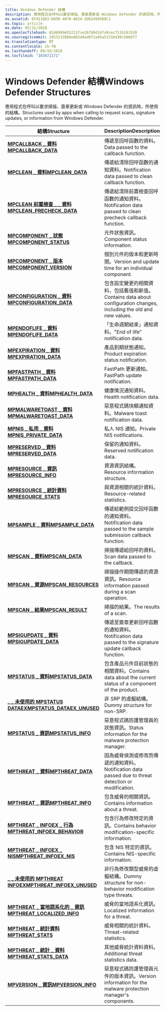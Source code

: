 ```yaml
---
title: Windows Defender 結構
description: 應用程式在呼叫以要求掃描、簽章更新或 Windows Defender 的資訊時，所使用的結構。
ms.assetid: EF4116D3-DA50-4078-A024-2D624945D8C1
ms.topic: article
ms.date: 05/31/2018
ms.openlocfilehash: 81d690de552137ce267b9d1d7a9cec711b161528
ms.sourcegitcommit: 2d531328b6ed82d4ad971a45a5131b430c5866f7
ms.translationtype: MT
ms.contentlocale: zh-TW
ms.lasthandoff: 09/16/2019
ms.locfileid: "103672171"
---
```

# <a name="windows-defender-structures"></a><span data-ttu-id="f1ea5-103">Windows Defender 結構</span><span class="sxs-lookup"><span data-stu-id="f1ea5-103">Windows Defender Structures</span></span>

<span data-ttu-id="f1ea5-104">應用程式在呼叫以要求掃描、簽章更新或 Windows Defender 的資訊時，所使用的結構。</span><span class="sxs-lookup"><span data-stu-id="f1ea5-104">Structures used by apps when calling to request scans, signature updates, or information from Windows Defender.</span></span>



| <span data-ttu-id="f1ea5-105">結構</span><span class="sxs-lookup"><span data-stu-id="f1ea5-105">Structure</span></span>                                                      | <span data-ttu-id="f1ea5-106">Description</span><span class="sxs-lookup"><span data-stu-id="f1ea5-106">Description</span></span>                                                                             |
|----------------------------------------------------------------|-----------------------------------------------------------------------------------------|
| [<span data-ttu-id="f1ea5-107">**MPCALLBACK \_ 資料**</span><span class="sxs-lookup"><span data-stu-id="f1ea5-107">**MPCALLBACK\_DATA**</span></span>](mpcallback-data.md)                    | <span data-ttu-id="f1ea5-108">傳遞至回呼函數的資料。</span><span class="sxs-lookup"><span data-stu-id="f1ea5-108">Data passed to the callback function.</span></span><br/>                                        |
| [<span data-ttu-id="f1ea5-109">**MPCLEAN \_ 資料**</span><span class="sxs-lookup"><span data-stu-id="f1ea5-109">**MPCLEAN\_DATA**</span></span>](mpclean-data.md)                          | <span data-ttu-id="f1ea5-110">傳遞給清除回呼函數的通知資料。</span><span class="sxs-lookup"><span data-stu-id="f1ea5-110">Notification data passed to clean callback function.</span></span><br/>                         |
| [<span data-ttu-id="f1ea5-111">**MPCLEAN 前置檢查 \_ \_ 資料**</span><span class="sxs-lookup"><span data-stu-id="f1ea5-111">**MPCLEAN\_PRECHECK\_DATA**</span></span>](mpclean-precheck-data.md)       | <span data-ttu-id="f1ea5-112">傳遞給清除前置檢查回呼函數的通知資料。</span><span class="sxs-lookup"><span data-stu-id="f1ea5-112">Notification data passed to clean precheck callback function.</span></span><br/>                |
| [<span data-ttu-id="f1ea5-113">**MPCOMPONENT \_ 狀態**</span><span class="sxs-lookup"><span data-stu-id="f1ea5-113">**MPCOMPONENT\_STATUS**</span></span>](mpcomponent-status.md)              | <span data-ttu-id="f1ea5-114">元件狀態資訊。</span><span class="sxs-lookup"><span data-stu-id="f1ea5-114">Component status information.</span></span><br/>                                                |
| [<span data-ttu-id="f1ea5-115">**MPCOMPONENT \_ 版本**</span><span class="sxs-lookup"><span data-stu-id="f1ea5-115">**MPCOMPONENT\_VERSION**</span></span>](mpcomponent-version.md)            | <span data-ttu-id="f1ea5-116">個別元件的版本和更新時間。</span><span class="sxs-lookup"><span data-stu-id="f1ea5-116">Version and update time for an individual component.</span></span><br/>                         |
| [<span data-ttu-id="f1ea5-117">**MPCONFIGURATION \_ 資料**</span><span class="sxs-lookup"><span data-stu-id="f1ea5-117">**MPCONFIGURATION\_DATA**</span></span>](mpconfiguration-data.md)          | <span data-ttu-id="f1ea5-118">包含設定變更的相關資料，包括舊值和新值。</span><span class="sxs-lookup"><span data-stu-id="f1ea5-118">Contains data about configuration changes, including the old and new values.</span></span><br/> |
| [<span data-ttu-id="f1ea5-119">**MPENDOFLIFE \_ 資料**</span><span class="sxs-lookup"><span data-stu-id="f1ea5-119">**MPENDOFLIFE\_DATA**</span></span>](mpendoflife-data.md)                  | <span data-ttu-id="f1ea5-120">「生命週期結束」通知資料。</span><span class="sxs-lookup"><span data-stu-id="f1ea5-120">"End of life" notification data.</span></span><br/>                                             |
| [<span data-ttu-id="f1ea5-121">**MPEXPIRATION \_ 資料**</span><span class="sxs-lookup"><span data-stu-id="f1ea5-121">**MPEXPIRATION\_DATA**</span></span>](mpexpiration-data.md)                | <span data-ttu-id="f1ea5-122">產品到期狀態通知。</span><span class="sxs-lookup"><span data-stu-id="f1ea5-122">Product expiration status notification.</span></span><br/>                                      |
| [<span data-ttu-id="f1ea5-123">**MPFASTPATH \_ 資料**</span><span class="sxs-lookup"><span data-stu-id="f1ea5-123">**MPFASTPATH\_DATA**</span></span>](mpfastpath-data.md)                    | <span data-ttu-id="f1ea5-124">FastPath 更新通知。</span><span class="sxs-lookup"><span data-stu-id="f1ea5-124">FastPath update notification.</span></span><br/>                                                |
| [<span data-ttu-id="f1ea5-125">**MPHEALTH \_ 資料**</span><span class="sxs-lookup"><span data-stu-id="f1ea5-125">**MPHEALTH\_DATA**</span></span>](mphealth-data.md)                        | <span data-ttu-id="f1ea5-126">健康情況通知資料。</span><span class="sxs-lookup"><span data-stu-id="f1ea5-126">Health notification data.</span></span><br/>                                                    |
| [<span data-ttu-id="f1ea5-127">**MPMALWARETOAST \_ 資料**</span><span class="sxs-lookup"><span data-stu-id="f1ea5-127">**MPMALWARETOAST\_DATA**</span></span>](mpmalwaretoast-data.md)            | <span data-ttu-id="f1ea5-128">惡意程式碼快顯通知資料。</span><span class="sxs-lookup"><span data-stu-id="f1ea5-128">Malware toast notification data.</span></span><br/>                                             |
| [<span data-ttu-id="f1ea5-129">**MPNIS \_ 私用 \_ 資料**</span><span class="sxs-lookup"><span data-stu-id="f1ea5-129">**MPNIS\_PRIVATE\_DATA**</span></span>](mpnis-private-data.md)             | <span data-ttu-id="f1ea5-130">私人 NIS 通知。</span><span class="sxs-lookup"><span data-stu-id="f1ea5-130">Private NIS notifications.</span></span><br/>                                                   |
| [<span data-ttu-id="f1ea5-131">**MPRESERVED \_ 資料**</span><span class="sxs-lookup"><span data-stu-id="f1ea5-131">**MPRESERVED\_DATA**</span></span>](mpreserved-data.md)                    | <span data-ttu-id="f1ea5-132">保留的通知資料。</span><span class="sxs-lookup"><span data-stu-id="f1ea5-132">Reserved notification data.</span></span><br/>                                                  |
| [<span data-ttu-id="f1ea5-133">**MPRESOURCE \_ 資訊**</span><span class="sxs-lookup"><span data-stu-id="f1ea5-133">**MPRESOURCE\_INFO**</span></span>](mpresource-info.md)                    | <span data-ttu-id="f1ea5-134">資源資訊結構。</span><span class="sxs-lookup"><span data-stu-id="f1ea5-134">Resource information structure.</span></span><br/>                                              |
| [<span data-ttu-id="f1ea5-135">**MPRESOURCE \_ 統計資料**</span><span class="sxs-lookup"><span data-stu-id="f1ea5-135">**MPRESOURCE\_STATS**</span></span>](mpresource-stats.md)                  | <span data-ttu-id="f1ea5-136">與資源相關的統計資料。</span><span class="sxs-lookup"><span data-stu-id="f1ea5-136">Resource-related statistics.</span></span><br/>                                                 |
| [<span data-ttu-id="f1ea5-137">**MPSAMPLE \_ 資料**</span><span class="sxs-lookup"><span data-stu-id="f1ea5-137">**MPSAMPLE\_DATA**</span></span>](mpsample-data.md)                        | <span data-ttu-id="f1ea5-138">傳遞給範例提交回呼函數的通知資料。</span><span class="sxs-lookup"><span data-stu-id="f1ea5-138">Notification data passed to the sample submission callback function.</span></span><br/>         |
| [<span data-ttu-id="f1ea5-139">**MPSCAN \_ 資料**</span><span class="sxs-lookup"><span data-stu-id="f1ea5-139">**MPSCAN\_DATA**</span></span>](mpscan-data.md)                            | <span data-ttu-id="f1ea5-140">掃描傳遞給回呼的資料。</span><span class="sxs-lookup"><span data-stu-id="f1ea5-140">Scan data passed to the callback.</span></span><br/>                                            |
| [<span data-ttu-id="f1ea5-141">**MPSCAN \_ 資源**</span><span class="sxs-lookup"><span data-stu-id="f1ea5-141">**MPSCAN\_RESOURCES**</span></span>](mpscan-resources.md)                  | <span data-ttu-id="f1ea5-142">掃描操作期間傳遞的資源資訊。</span><span class="sxs-lookup"><span data-stu-id="f1ea5-142">Resource information passed during a scan operation.</span></span><br/>                         |
| [<span data-ttu-id="f1ea5-143">**MPSCAN \_ 結果**</span><span class="sxs-lookup"><span data-stu-id="f1ea5-143">**MPSCAN\_RESULT**</span></span>](mpscan-result.md)                        | <span data-ttu-id="f1ea5-144">掃描的結果。</span><span class="sxs-lookup"><span data-stu-id="f1ea5-144">The results of a scan.</span></span><br/>                                                       |
| [<span data-ttu-id="f1ea5-145">**MPSIGUPDATE \_ 資料**</span><span class="sxs-lookup"><span data-stu-id="f1ea5-145">**MPSIGUPDATE\_DATA**</span></span>](mpsigupdate-data.md)                  | <span data-ttu-id="f1ea5-146">傳遞至簽章更新回呼函數的通知資料。</span><span class="sxs-lookup"><span data-stu-id="f1ea5-146">Notification data passed to the signature update callback function.</span></span><br/>          |
| [<span data-ttu-id="f1ea5-147">**MPSTATUS \_ 資料**</span><span class="sxs-lookup"><span data-stu-id="f1ea5-147">**MPSTATUS\_DATA**</span></span>](mpstatus-data.md)                        | <span data-ttu-id="f1ea5-148">包含產品元件目前狀態的相關資料。</span><span class="sxs-lookup"><span data-stu-id="f1ea5-148">Contains data about the current status of a component of the product.</span></span><br/>        |
| [<span data-ttu-id="f1ea5-149">**\_ \_ 未使用的 MPSTATUS DATAEX**</span><span class="sxs-lookup"><span data-stu-id="f1ea5-149">**MPSTATUS\_DATAEX\_UNUSED**</span></span>](mpstatus-dataex-unused.md)     | <span data-ttu-id="f1ea5-150">非 SRP 的虛擬結構。</span><span class="sxs-lookup"><span data-stu-id="f1ea5-150">Dummy structure for non-SRP.</span></span><br/>                                                 |
| [<span data-ttu-id="f1ea5-151">**MPSTATUS \_ 資訊**</span><span class="sxs-lookup"><span data-stu-id="f1ea5-151">**MPSTATUS\_INFO**</span></span>](mpstatus-info.md)                        | <span data-ttu-id="f1ea5-152">惡意程式碼防護管理員的狀態資訊。</span><span class="sxs-lookup"><span data-stu-id="f1ea5-152">Status information for the malware protection manager.</span></span><br/>                       |
| [<span data-ttu-id="f1ea5-153">**MPTHREAT \_ 資料**</span><span class="sxs-lookup"><span data-stu-id="f1ea5-153">**MPTHREAT\_DATA**</span></span>](mpthreat-data.md)                        | <span data-ttu-id="f1ea5-154">因為威脅偵測或修改而傳遞的通知資料。</span><span class="sxs-lookup"><span data-stu-id="f1ea5-154">Notification data passed due to threat detection or modification.</span></span><br/>            |
| [<span data-ttu-id="f1ea5-155">**MPTHREAT \_ 資訊**</span><span class="sxs-lookup"><span data-stu-id="f1ea5-155">**MPTHREAT\_INFO**</span></span>](mpthreat-info.md)                        | <span data-ttu-id="f1ea5-156">包含威脅的相關資訊。</span><span class="sxs-lookup"><span data-stu-id="f1ea5-156">Contains information about a threat.</span></span><br/>                                         |
| [<span data-ttu-id="f1ea5-157">**MPTHREAT \_ INFOEX \_ 行為**</span><span class="sxs-lookup"><span data-stu-id="f1ea5-157">**MPTHREAT\_INFOEX\_BEHAVIOR**</span></span>](mpthreat-infoex-behavior.md) | <span data-ttu-id="f1ea5-158">包含行為修改特定的資訊。</span><span class="sxs-lookup"><span data-stu-id="f1ea5-158">Contains behavior modification-specific information.</span></span><br/>                         |
| [<span data-ttu-id="f1ea5-159">**MPTHREAT \_ INFOEX \_ NIS**</span><span class="sxs-lookup"><span data-stu-id="f1ea5-159">**MPTHREAT\_INFOEX\_NIS**</span></span>](mpthreat-infoex-nis.md)           | <span data-ttu-id="f1ea5-160">包含 NIS 特定的資訊。</span><span class="sxs-lookup"><span data-stu-id="f1ea5-160">Contains NIS-specific information.</span></span><br/>                                           |
| [<span data-ttu-id="f1ea5-161">**\_ \_ 未使用的 MPTHREAT INFOEX**</span><span class="sxs-lookup"><span data-stu-id="f1ea5-161">**MPTHREAT\_INFOEX\_UNUSED**</span></span>](mpthreat-infoex-unused.md)     | <span data-ttu-id="f1ea5-162">非行為修改類型威脅的虛擬結構。</span><span class="sxs-lookup"><span data-stu-id="f1ea5-162">Dummy structure for non-behavior modification type threats.</span></span><br/>                  |
| [<span data-ttu-id="f1ea5-163">**MPTHREAT \_ 當地語系化的 \_ 資訊**</span><span class="sxs-lookup"><span data-stu-id="f1ea5-163">**MPTHREAT\_LOCALIZED\_INFO**</span></span>](mpthreat-localized-info.md)   | <span data-ttu-id="f1ea5-164">威脅的當地語系化資訊。</span><span class="sxs-lookup"><span data-stu-id="f1ea5-164">Localized information for a threat.</span></span><br/>                                          |
| [<span data-ttu-id="f1ea5-165">**MPTHREAT \_ 統計資料**</span><span class="sxs-lookup"><span data-stu-id="f1ea5-165">**MPTHREAT\_STATS**</span></span>](mpthreat-stats.md)                      | <span data-ttu-id="f1ea5-166">威脅相關的統計資料。</span><span class="sxs-lookup"><span data-stu-id="f1ea5-166">Threat-related statistics.</span></span><br/>                                                   |
| [<span data-ttu-id="f1ea5-167">**MPTHREAT \_ 統計 \_ 資料**</span><span class="sxs-lookup"><span data-stu-id="f1ea5-167">**MPTHREAT\_STATS\_DATA**</span></span>](mpthreat-stats-data.md)           | <span data-ttu-id="f1ea5-168">其他威脅統計資料資料。</span><span class="sxs-lookup"><span data-stu-id="f1ea5-168">Additional threat statistics data.</span></span><br/>                                           |
| [<span data-ttu-id="f1ea5-169">**MPVERSION \_ 資訊**</span><span class="sxs-lookup"><span data-stu-id="f1ea5-169">**MPVERSION\_INFO**</span></span>](mpversion-info.md)                      | <span data-ttu-id="f1ea5-170">惡意程式碼防護管理員元件的版本資訊。</span><span class="sxs-lookup"><span data-stu-id="f1ea5-170">Version information for the malware protection manager's components.</span></span><br/>         |



 

 

 





